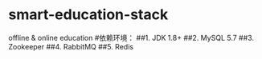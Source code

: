 # smart-education-stack
offline &amp; online education
#依赖环境：
##1. JDK 1.8+
##2. MySQL 5.7
##3. Zookeeper
##4. RabbitMQ
##5. Redis

